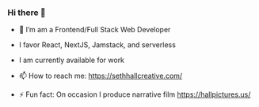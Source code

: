 ### Hi there 👋

- 🔭 I’m am a Frontend/Full Stack Web Developer
- I favor React, NextJS, Jamstack, and serverless
- I am currently available for work
- 📫 How to reach me: https://sethhallcreative.com/

- ⚡ Fun fact: On occasion I produce narrative film https://hallpictures.us/

<!--
**sethburtonhall/sethburtonhall** is a ✨ _special_ ✨ repository because its `README.md` (this file) appears on your GitHub profile.

Here are some ideas to get you started:

- 🔭 I’m currently working on ...
- 🌱 I’m currently learning ...
- 👯 I’m looking to collaborate on ...
- 🤔 I’m looking for help with ...
- 💬 Ask me about ...
- 📫 How to reach me: ...
- 😄 Pronouns: ...
- ⚡ Fun fact: ...
-->
